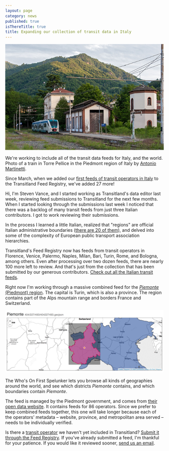 ```yaml
---
layout: page
category: news
published: true
isThereTitle: true
title: Expanding our collection of transit data in Italy
---
```


!["a train in Torre Pellice in the Piedmont region of Italy, photo by Antonio Martinetti"](/images/expanding-our-collection-of-transit-data-in-italy/24314365009_252b45739e_z.jpg)
<p class='caption'>We're working to include all of the transit data feeds for Italy, and the world. Photo of a train in Torre Pellice in the Piedmont region of Italy by <a href='https://www.flickr.com/photos/tugnaz/24314365009/' target='_blank'>Antonio Martinetti</a>.</p>

Since March, when we added our [first feeds of transit operators in Italy](/news/2016/03/24/transitland-in-italy.html) to the Transitland Feed Registry, we've added 27 more! 

Hi, I'm Steven Vance, and I started working as Transitland's data editor last week, reviewing feed submissions to Transitland for the next few months. When I started looking through the submissions last week I noticed that there was a backlog of many transit feeds from just three Italian contributors. I got to work reviewing their submissions.

In the process I learned a little Italian, realized that "regions" are official Italian administrative boundaries ([there are 20 of them](https://en.wikipedia.org/wiki/Regions_of_Italy)), and delved into some of the complexity of European public transport association hierarchies. 

Transitland's Feed Registry now has feeds from transit operators in Florence, Venice, Palermo, Naples, Milan, Bari, Turin, Rome, and Bologna, among others.  Even after processing over two dozen feeds, there are nearly 100 more left to review. And that's just from the collection that has been submitted by our generous contributors. [Check out all the Italian transit feeds](https://transit.land/feed-registry/?country=Italy).

Right now I'm working through a massive combined feed for the [_Piemonte_ (Piedmont) region](https://whosonfirst.mapzen.com/spelunker/id/404227493/#7/45.275/7.920). The capital is Turin, which is also a province. The region contains part of the Alps mountain range and borders France and Switzerland. 

!["screenshot of Who's On First Spelunker showing Piedmont"](/images/expanding-our-collection-of-transit-data-in-italy/screenshot_of_piemonte_in_whosonfirst.png)
<p class='caption'>The Who's On First Spelunker lets you browse all kinds of geographies around the world, and see which districts <i>Piemonte</i> contains, and which boundaries contain <i>Piemonte</i>.</p>

The feed is managed by the Piedmont government, and comes from [their open data website](http://www.dati.piemonte.it). It contains feeds for 86 operators. Since we prefer to keep combined feeds together, this one will take longer because each of the operators' metadata – website, province, and metropolitan area served – needs to be individually verified. 

Is there a [transit operator](https://transit.land/feed-registry/) we haven't yet included in Transitland? [Submit it through the Feed Registry](https://transit.land/feed-registry/feeds/new). If you've already submitted a feed, I'm thankful for your patience. If you would like it reviewed sooner, [send us an email](mailto:transitland@mapzen.com).
